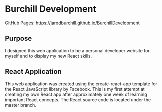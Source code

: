 # Burchill Development
GitHub Pages: https://jarodburchill.github.io/BurchillDevelopment
## Purpose
I designed this web application to be a personal developer website for myself and to display my new React skills. 
## React Application
This web application was created using the create-react-app template for the React JavaScript library by Facebook. This is my first attempt at creating my own React app after approximately one week of learning important React concepts. The React source code is located under the master branch. 

